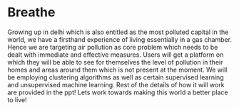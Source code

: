 # Breathe
Growing up in delhi which is also entitled as the most polluted capital in the world, we have a firsthand experience of living essentially in a gas chamber. Hence we are targeting air pollution as core problem which needs to be dealt with immediate and effective measures.  Users will get a platform on which they will be able to see for themselves the level of pollution in their homes and areas around them which is not present at the moment. We will be employing clustering algorithms as well as certain supervised learning and unsupervised machine learning.  Rest of the details of how it will work are provided in the ppt!  Lets work towards making this world a better place to live!
